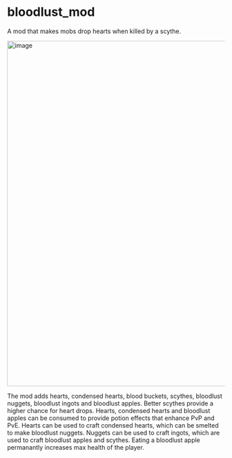 # bloodlust_mod
A mod that makes mobs drop hearts when killed by a scythe.

<img width="800" alt="image" src="https://user-images.githubusercontent.com/46638829/180658895-a6880472-5c52-4d2e-aeb7-3502a6cf25b0.png">

The mod adds hearts, condensed hearts, blood buckets, scythes, bloodlust nuggets, bloodlust ingots and bloodlust apples. Better scythes provide a higher chance for heart drops. Hearts, condensed hearts and bloodlust apples can be consumed to provide potion effects that enhance PvP and PvE. Hearts can be used to craft condensed hearts, which can be smelted to make bloodlust nuggets. Nuggets can be used to craft ingots, which are used to craft bloodlust apples and scythes. Eating a bloodlust apple permanantly increases max health of the player.
